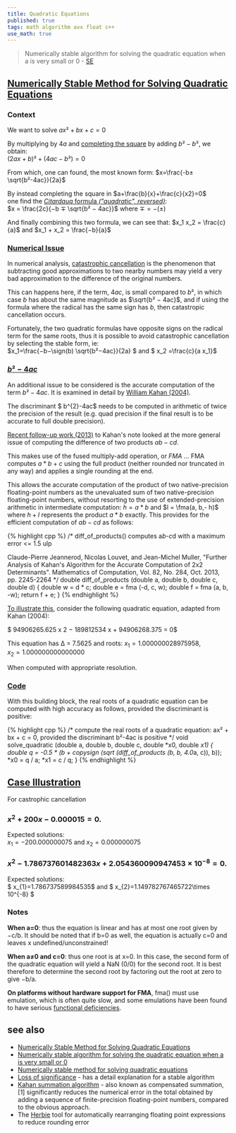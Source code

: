 ```yaml
---
title: Quadratic Equations
published: true
tags: math algorithm avx float c++
use_math: true
---
```

> Numerically stable algorithm for solving the quadratic equation when a
is very small or 0 - [SE](https://math.stackexchange.com/questions/866331/numerically-stable-algorithm-for-solving-the-quadratic-equation-when-a-is-very?newreg=70e12aede30e4337bbadac3882aa8108)


## [Numerically Stable Method for Solving Quadratic Equations](https://people.csail.mit.edu/bkph/articles/Quadratics.pdf)

### Context  
We want to solve $ax²+bx+c=0$

By multiplying by $4a$ and [completing the square]() by adding $b²-b²$, we obtain:  
$(2ax+b)²+(4ac-b²)=0$

From which, one can found, the most known form:
$x=\frac{-b±\sqrt{b²-4ac}}{2a}$

By instead completing the square in $a+\frac{b}{x}+\frac{c}{x2}=0$  
one find the [_Citardauq_ formula _("quadratic", reversed)_](https://math.stackexchange.com/questions/2072174/citardauq-formula-derivation):  
$x = \frac{2c}{−b ∓ \sqrt{b² − 4ac}}$  where $∓=−(±)$

And finally combining this two formula, we can see that:
$x_1 x_2 = \frac{c}{a}$ and $x_1 + x_2 = \frac{−b}{a}$ 

### [Numerical Issue](https://math.stackexchange.com/a/2007723/1087524)

In numerical analysis, [catastrophic cancellation](https://en.wikipedia.org/wiki/Catastrophic_cancellation) is the phenomenon that subtracting good approximations to two nearby numbers may yield a very bad approximation to the difference of the original numbers.

This can happens here, if the term, $4ac$, is small compared to $b²$, in which case $b$ has about the same magnitude as $\sqrt{b² − 4ac}$, and if using the formula where the radical has the same sign has $b$, then catastropic cancellation occurs.

Fortunately, the two quadratic formulas have opposite signs on the radical term for the same roots, thus it is possible to avoid catastrophic cancellation by selecting the stable form, ie:  
$x_1=\frac{−b−\sign(b) \sqrt{b²−4ac}}{2a} $ 
and $ x_2 =\frac{c}{a x_1}$

### [$b²-4ac$](https://stackoverflow.com/a/50065711/51386)

An additional issue to be considered is the accurate computation of the term $b²-4ac$. It is examined in detail by [William Kahan (2004)](https://people.eecs.berkeley.edu/~wkahan/Qdrtcs.pdf).

The discriminant $ b^{2}-4ac$ needs to be computed in arithmetic of twice the precision of the result (e.g. quad precision if the final result is to be accurate to full double precision).

[Recent follow-up work (2013)](https://hal.inria.fr/ensl-00649347/en) to Kahan's note looked at the more general issue of computing the difference of two products $ab-cd$.

This makes use of the fused multiply-add operation, or _FMA_ ... FMA computes $a*b+c$ using the full product (neither rounded nor truncated in any way) and applies a single rounding at the end. 

This allows the accurate computation of the product of two native-precision floating-point numbers as the unevaluated sum of two native-precision floating-point numbers, without resorting to the use of extended-precision arithmetic in intermediate computation: $h = a * b$ and $l = \fma(a, b,- h)$ where $h+l$ represents the product $a*b$ exactly. This provides for the efficient computation of $ab-cd$ as follows:

{% highlight cpp %}
/*
  diff_of_products() computes a*b-c*d with a maximum error <= 1.5 ulp

  Claude-Pierre Jeannerod, Nicolas Louvet, and Jean-Michel Muller, 
  "Further Analysis of Kahan's Algorithm for the Accurate Computation 
  of 2x2 Determinants". Mathematics of Computation, Vol. 82, No. 284, 
  Oct. 2013, pp. 2245-2264
*/
double diff_of_products (double a, double b, double c, double d)
{
    double w = d * c;
    double e = fma (-d, c, w);
    double f = fma (a, b, -w);
    return f + e;
}
{% endhighlight %}


[To illustrate this](https://en.wikipedia.org/wiki/Loss_of_significance#A_better_algorithm), consider the following quadratic equation, adapted from Kahan (2004):

$ 94906265.625 x 2 − 189812534 x + 94906268.375 = 0$

This equation has Δ = 7.5625 and roots:
$x_1 = 1.000000028975958$,  
$x_2 = 1.000000000000000$

When computed with appropriate resolution.

### [Code](https://stackoverflow.com/a/50065711/51386)

With this building block, the real roots of a quadratic equation can be computed with high accuracy as follows, provided the discriminant is positive:

{% highlight cpp %}
/* compute the real roots of a quadratic equation: ax² + bx + c = 0, 
   provided the discriminant b²-4ac is positive
*/
void solve_quadratic (double a, double b, double c, double *x0, double *x1)
{
    double q = -0.5 * (b + copysign (sqrt (diff_of_products (b, b, 4.0*a, c)), b));
    *x0 = q / a;
    *x1 = c / q;
}
{% endhighlight %}

## [Case Illustration](https://en.wikipedia.org/wiki/Loss_of_significance#Instability_of_the_quadratic_equation)

For castrophic cancellation

### $x^{2}+200x-0.000015=0.$

Expected solutions:  
$x_1=-200.000000075$ and $x_2=0.000000075$

### $x^{2}-1.786737601482363x+2.054360090947453\times 10^{-8}=0.$

Expected solutions:  
$ x_{1}=1.786737589984535$ and $ x_{2}=1.149782767465722\times 10^{-8} $


### Notes

**When a=0**: thus the equation is linear and has at most one root given by −c/b. It should be noted that if b=0 as well, the equation is actually c=0 and leaves x undefined/unconstrained!

**When a≠0 and c=0**: thus one root is at x=0. In this case, the second form of the quadratic equation will yield a NaN (0/0) for the second root. It is best therefore to determine the second root by factoring out the root at zero to give −b/a.

**On platforms without hardware support for FMA**, fma() must use emulation, which is often quite slow, and some emulations have been found to have serious [functional deficiencies](https://stackoverflow.com/questions/42166563/is-my-fma-broken?noredirect=1&lq=1).

## see also
- [Numerically Stable Method for Solving Quadratic Equations](https://people.csail.mit.edu/bkph/articles/Quadratics.pdf)
- [Numerically stable algorithm for solving the quadratic equation when a
is very small or 0](https://math.stackexchange.com/questions/866331/numerically-stable-algorithm-for-solving-the-quadratic-equation-when-a-is-very?newreg=70e12aede30e4337bbadac3882aa8108)
- [Numerically stable method for solving quadratic equations](https://stackoverflow.com/questions/48979861/numerically-stable-method-for-solving-quadratic-equations)
- [Loss of significance](https://en.wikipedia.org/wiki/Loss_of_significance#Instability_of_the_quadratic_equation) - has a detail explanation for a stable algorithm
- [Kahan summation algorithm](https://en.wikipedia.org/wiki/Kahan_summation_algorithm) - also known as compensated summation,[1] significantly reduces the numerical error in the total obtained by adding a sequence of finite-precision floating-point numbers, compared to the obvious approach.
- The [Herbie](http://herbie.uwplse.org/) tool for automatically rearranging floating point expressions to reduce rounding error 